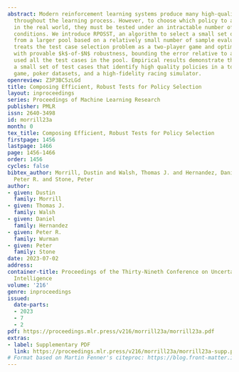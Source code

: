 ```yaml
---
abstract: Modern reinforcement learning systems produce many high-quality policies
  throughout the learning process. However, to choose which policy to actually deploy
  in the real world, they must be tested under an intractable number of environmental
  conditions. We introduce RPOSST, an algorithm to select a small set of test cases
  from a larger pool based on a relatively small number of sample evaluations. RPOSST
  treats the test case selection problem as a two-player game and optimizes a solution
  with provable $k$-of-$N$ robustness, bounding the error relative to a test that
  used all the test cases in the pool. Empirical results demonstrate that RPOSST finds
  a small set of test cases that identify high quality policies in a toy one-shot
  game, poker datasets, and a high-fidelity racing simulator.
openreview: Z3P3BC5zLGd
title: Composing Efficient, Robust Tests for Policy Selection
layout: inproceedings
series: Proceedings of Machine Learning Research
publisher: PMLR
issn: 2640-3498
id: morrill23a
month: 0
tex_title: Composing Efficient, Robust Tests for Policy Selection
firstpage: 1456
lastpage: 1466
page: 1456-1466
order: 1456
cycles: false
bibtex_author: Morrill, Dustin and Walsh, Thomas J. and Hernandez, Daniel and Wurman,
  Peter R. and Stone, Peter
author:
- given: Dustin
  family: Morrill
- given: Thomas J.
  family: Walsh
- given: Daniel
  family: Hernandez
- given: Peter R.
  family: Wurman
- given: Peter
  family: Stone
date: 2023-07-02
address:
container-title: Proceedings of the Thirty-Nineth Conference on Uncertainty in Artificial
  Intelligence
volume: '216'
genre: inproceedings
issued:
  date-parts:
  - 2023
  - 7
  - 2
pdf: https://proceedings.mlr.press/v216/morrill23a/morrill23a.pdf
extras:
- label: Supplementary PDF
  link: https://proceedings.mlr.press/v216/morrill23a/morrill23a-supp.pdf
# Format based on Martin Fenner's citeproc: https://blog.front-matter.io/posts/citeproc-yaml-for-bibliographies/
---
```

